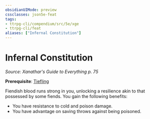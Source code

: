 ```yaml
---
obsidianUIMode: preview
cssclasses: json5e-feat
tags:
- ttrpg-cli/compendium/src/5e/xge
- ttrpg-cli/feat
aliases: ["Infernal Constitution"]
---
```

# Infernal Constitution
*Source: Xanathar's Guide to Everything p. 75*  

**Prerequisite**: [Tiefling](tiefling-xphb.md)

Fiendish blood runs strong in you, unlocking a resilience akin to that possessed by some fiends. You gain the following benefits:

- You have resistance to cold and poison damage.  
- You have advantage on saving throws against being poisoned.